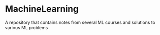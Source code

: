 # MachineLearning
A repository that contains notes from several ML courses and solutions to various ML problems
